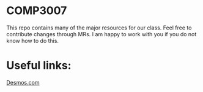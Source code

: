 # COMP3007

This repo contains many of the major resources for our class. Feel free to contribute changes through MRs. I am happy to work with you if you do not know how to do this.

# Useful links:

[Desmos.com](desmos.com)
